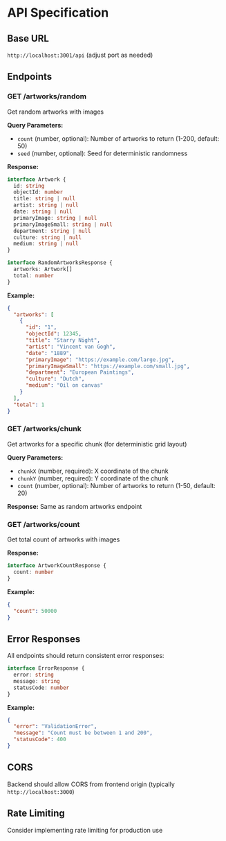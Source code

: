 # API Specification

## Base URL
`http://localhost:3001/api` (adjust port as needed)

## Endpoints

### GET /artworks/random
Get random artworks with images

**Query Parameters:**
- `count` (number, optional): Number of artworks to return (1-200, default: 50)
- `seed` (number, optional): Seed for deterministic randomness

**Response:**
```typescript
interface Artwork {
  id: string
  objectId: number
  title: string | null
  artist: string | null
  date: string | null
  primaryImage: string | null
  primaryImageSmall: string | null
  department: string | null
  culture: string | null
  medium: string | null
}

interface RandomArtworksResponse {
  artworks: Artwork[]
  total: number
}
```

**Example:**
```json
{
  "artworks": [
    {
      "id": "1",
      "objectId": 12345,
      "title": "Starry Night",
      "artist": "Vincent van Gogh",
      "date": "1889",
      "primaryImage": "https://example.com/large.jpg",
      "primaryImageSmall": "https://example.com/small.jpg",
      "department": "European Paintings",
      "culture": "Dutch",
      "medium": "Oil on canvas"
    }
  ],
  "total": 1
}
```

### GET /artworks/chunk
Get artworks for a specific chunk (for deterministic grid layout)

**Query Parameters:**
- `chunkX` (number, required): X coordinate of the chunk
- `chunkY` (number, required): Y coordinate of the chunk
- `count` (number, optional): Number of artworks to return (1-50, default: 20)

**Response:** Same as random artworks endpoint

### GET /artworks/count
Get total count of artworks with images

**Response:**
```typescript
interface ArtworkCountResponse {
  count: number
}
```

**Example:**
```json
{
  "count": 50000
}
```

## Error Responses

All endpoints should return consistent error responses:

```typescript
interface ErrorResponse {
  error: string
  message: string
  statusCode: number
}
```

**Example:**
```json
{
  "error": "ValidationError",
  "message": "Count must be between 1 and 200",
  "statusCode": 400
}
```

## CORS
Backend should allow CORS from frontend origin (typically `http://localhost:3000`)

## Rate Limiting
Consider implementing rate limiting for production use
